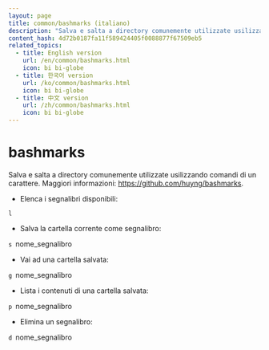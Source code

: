```yaml
---
layout: page
title: common/bashmarks (italiano)
description: "Salva e salta a directory comunemente utilizzate usilizzando comandi di un carattere."
content_hash: 4d72b0187fa11f589424405f0088877f67509eb5
related_topics:
  - title: English version
    url: /en/common/bashmarks.html
    icon: bi bi-globe
  - title: 한국어 version
    url: /ko/common/bashmarks.html
    icon: bi bi-globe
  - title: 中文 version
    url: /zh/common/bashmarks.html
    icon: bi bi-globe
---
```

# bashmarks

Salva e salta a directory comunemente utilizzate usilizzando comandi di un carattere.
Maggiori informazioni: <https://github.com/huyng/bashmarks>.

- Elenca i segnalibri disponibili:

`l`

- Salva la cartella corrente come segnalibro:

`s `<span class="tldr-var badge badge-pill bg-dark-lm bg-white-dm text-white-lm text-dark-dm font-weight-bold">nome_segnalibro</span>

- Vai ad una cartella salvata:

`g `<span class="tldr-var badge badge-pill bg-dark-lm bg-white-dm text-white-lm text-dark-dm font-weight-bold">nome_segnalibro</span>

- Lista i contenuti di una cartella salvata:

`p `<span class="tldr-var badge badge-pill bg-dark-lm bg-white-dm text-white-lm text-dark-dm font-weight-bold">nome_segnalibro</span>

- Elimina un segnalibro:

`d `<span class="tldr-var badge badge-pill bg-dark-lm bg-white-dm text-white-lm text-dark-dm font-weight-bold">nome_segnalibro</span>
